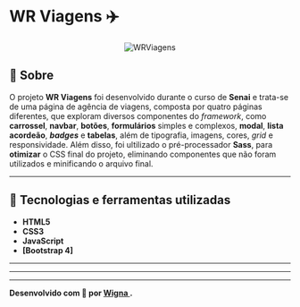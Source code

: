 # WR Viagens  ✈️
<p align="center">
<img src="https://i.imgur.com/T8U9qQc.png" alt="WRViagens" title="WRViagens">
</p>

## 📖 Sobre   
O projeto **WR Viagens** foi desenvolvido durante o curso de **Senai**  e trata-se de uma página de agência de viagens, composta por quatro páginas diferentes, que exploram diversos componentes do _framework_, como **carrossel**, **navbar**, **botões**, **formulários** simples e complexos, **modal**, **lista acordeão**, **_badges_** e **tabelas**, além de tipografia, imagens, cores, _grid_ e responsividade. Além disso, foi ultilizado o pré-processador **Sass**, para **otimizar** o CSS final do projeto, eliminando componentes que não foram utilizados e minificando o arquivo final.

---

## 🚀 Tecnologias e ferramentas utilizadas
- **HTML5**
- **CSS3**
- **JavaScript**
- **[Bootstrap 4]**



---



---
---
**Desenvolvido com 💙 por [Wigna ](https://github.com/rwigna/).**
